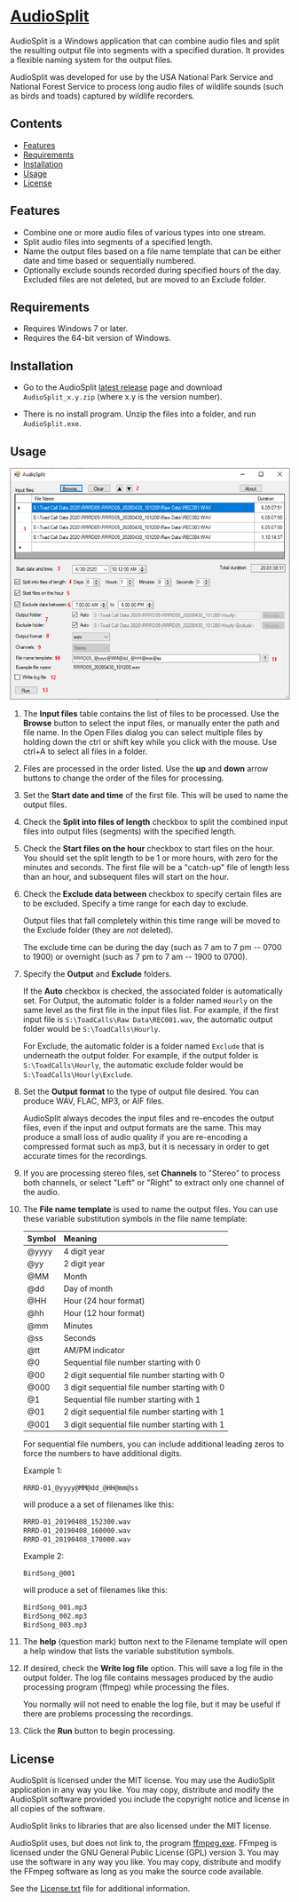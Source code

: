 [AudioSplit](https://github.com/dmcclimans/AudioSplit)
==========

AudioSplit is a Windows application that can combine audio files and split the resulting
output file into segments with a specified duration. It provides a flexible naming system
for the output files.

AudioSplit was developed for use by the USA National Park Service and National Forest Service
to process long audio files of wildlife sounds (such as birds and toads) captured by wildlife
recorders.

## Contents
* [Features](#features)
* [Requirements](#requirements)
* [Installation](#installation)
* [Usage](#usage)
* [License](#license)

## Features
* Combine one or more audio files of various types into one stream.
* Split audio files into segments of a specified length.
* Name the output files based on a file name template that can be either date and
time based or sequentially numbered.
* Optionally exclude sounds recorded during specified hours of the day. Excluded files are not deleted, but
are moved to an Exclude folder.

## Requirements
* Requires Windows 7 or later.
* Requires the 64-bit version of Windows.

## Installation
* Go to the AudioSplit
  [latest release](https://github.com/dmcclimans/AudioSplit/releases/latest)
  page and download `AudioSplit_x.y.zip` (where x.y is the version number).

* There is no install program.
  Unzip the files into a folder, and run `AudioSplit.exe`.


## Usage
![Screenshot](Screenshot1.png)

1. The **Input files** table contains the list of files to be processed.
Use the **Browse** button to select the input files, or manually enter the path and
file name.
In the Open Files dialog you can select multiple files by holding down the ctrl or shift key
while you click with the mouse. Use ctrl+A to select all files in a folder.

2. Files are processed in the order listed.
Use the **up** and **down** arrow buttons to change the order of the files for processing.

3. Set the **Start date and time** of the first file. This will be used to name the output files.

4. Check the **Split into files of length** checkbox to split the combined input files
into output files (segments) with the specified length.

5. Check the **Start files on the hour** checkbox to start files on the hour. You should
set the split length to be 1 or more hours, with zero for the minutes and seconds. The first
file will be a "catch-up" file of length less than an hour, and subsequent files will
start on the hour.

6. Check the **Exclude data between** checkbox to specify certain files are to be
excluded.
Specify a time range for each day to exclude.

    Output files that fall completely within this time range will be moved to the Exclude
    folder (they are *not* deleted).

    The exclude time can be during the day (such as 7 am to 7 pm -- 0700 to 1900) or overnight
    (such as 7 pm to 7 am -- 1900 to 0700).

7. Specify the **Output** and **Exclude** folders.

    If the **Auto** checkbox is checked, the associated folder is automatically set. For
    Output, the automatic folder is a folder named `Hourly` on the same level as the first
    file in the input files list. For example, if the first input file is `S:\ToadCalls\Raw
    Data\REC001.wav`, the automatic output folder would be `S:\ToadCalls\Hourly`.

    For Exclude, the automatic folder is a folder named `Exclude` that is underneath the
    output folder. For example, if the output folder is `S:\ToadCalls\Hourly`, the automatic
    exclude folder would be `S:\ToadCalls\Hourly\Exclude`.

8. Set the **Output format** to the type of output file desired. You can produce WAV, FLAC,
MP3, or AIF files.

    AudioSplit always decodes the input files and re-encodes the output files, even if the
    input and output formats are the same. This may produce a small loss of audio quality if
    you are re-encoding a compressed format such as mp3, but it is necessary in order to get
    accurate times for the recordings.

9. If you are processing stereo files, set **Channels** to "Stereo" to process both
channels, or select "Left" or "Right" to extract only one channel of the audio.

10. The **File name template** is used to name the output files.
You can use these variable substitution symbols in the file name template:

    |Symbol|Meaning                                        |
    |------|-----------------------------------------------|
    |@yyyy |4 digit year                                   |
    |@yy   |2 digit year                                   |
    |@MM   |Month                                          |
    |@dd   |Day of month                                   |
    |@HH   |Hour (24 hour format)                          |
    |@hh   |Hour (12 hour format)                          |
    |@mm   |Minutes                                        |
    |@ss   |Seconds                                        |
    |@tt   |AM/PM indicator                                |
    |@0    |Sequential file number starting with 0         |
    |@00   |2 digit sequential file number starting with 0 |
    |@000  |3 digit sequential file number starting with 0 |
    |@1    |Sequential file number starting with 1         |
    |@01   |2 digit sequential file number starting with 1 |
    |@001  |3 digit sequential file number starting with 1 |

    For sequential file numbers, you can include additional leading zeros to force the
    numbers to have additional digits.

    Example 1:

        RRRD-01_@yyyy@MM@dd_@HH@mm@ss

    will produce a a set of filenames like this:

        RRRD-01_20190408_152300.wav
        RRRD-01_20190408_160000.wav
        RRRD-01_20190408_170000.wav

    Example 2:

    	BirdSong_@001

    will produce a set of filenames like this:

        BirdSong_001.mp3
        BirdSong_002.mp3
        BirdSong_003.mp3

11. The **help** (question mark) button next to the Filename template will open a help
window that lists the variable substitution symbols.

12. If desired, check the **Write log file** option. This will save a log file in the
output folder. The log file contains messages produced by the audio processing program
(ffmpeg) while processing the files.

    You normally will not need to enable the log file, but it may be useful if there are
    problems processing the recordings.

13. Click the **Run** button to begin processing.

## License
AudioSplit is licensed under the MIT license. You may use the AudioSplit application in
any way you like. You may copy, distribute and modify the AudioSplit software provided you
include the copyright notice and license in all copies of the software.

AudioSplit links to libraries that are also licensed under the MIT license.

AudioSplit uses, but does not link to, the program [ffmpeg.exe](https://ffmpeg.org/).
FFmpeg is licensed under the GNU General Public License (GPL) version 3. You may use the
software in any way you like. You may copy, distribute and modify the FFmpeg software as
long as you make the source code available.

See the [License.txt](License.txt) file for additional information.

